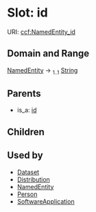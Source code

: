 
# Slot: id




URI: [ccf:NamedEntity_id](http://purl.org/ccf/NamedEntity_id)


## Domain and Range

[NamedEntity](NamedEntity.md) &#8594;  <sub>1..1</sub> [String](types/String.md)

## Parents

 *  is_a: [id](id.md)

## Children


## Used by

 * [Dataset](Dataset.md)
 * [Distribution](Distribution.md)
 * [NamedEntity](NamedEntity.md)
 * [Person](Person.md)
 * [SoftwareApplication](SoftwareApplication.md)
